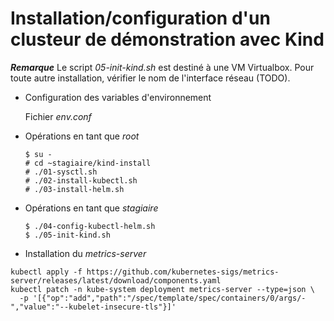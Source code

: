 # Installation/configuration d'un clusteur de démonstration avec Kind

***Remarque***
Le script *05-init-kind.sh* est destiné à une VM Virtualbox. Pour toute autre installation, vérifier le nom de l'interface réseau (TODO).

* Configuration des variables d'environnement

  Fichier *env.conf*

* Opérations en tant que *root*

  ```
  $ su -
  # cd ~stagiaire/kind-install
  # ./01-sysctl.sh
  # ./02-install-kubectl.sh
  # ./03-install-helm.sh
  ```

* Opérations en tant que *stagiaire*
  ```
  $ ./04-config-kubectl-helm.sh
  $ ./05-init-kind.sh
  ```

* Installation du *metrics-server*

```=
kubectl apply -f https://github.com/kubernetes-sigs/metrics-server/releases/latest/download/components.yaml
kubectl patch -n kube-system deployment metrics-server --type=json \
  -p '[{"op":"add","path":"/spec/template/spec/containers/0/args/-","value":"--kubelet-insecure-tls"}]'
```

